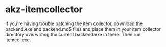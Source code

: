 # akz-itemcollector

If you're having trouble patching the item collector, download the backend.exe and backend.md5 files and place them in your item collector directory overwriting the current backend.exe in there. Then run itemcol.exe.
